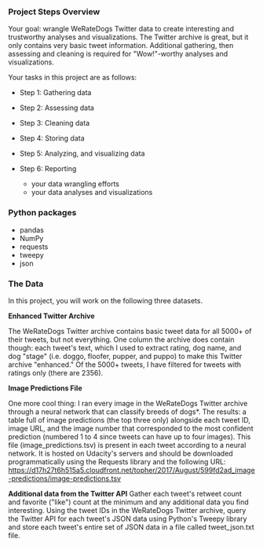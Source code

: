 ### Project Steps Overview
Your goal: wrangle WeRateDogs Twitter data to create interesting and trustworthy analyses and visualizations. The Twitter archive is great, but it only contains very basic tweet information. Additional gathering, then assessing and cleaning is required for "Wow!"-worthy analyses and visualizations.

Your tasks in this project are as follows:

- Step 1: Gathering data

- Step 2: Assessing data

- Step 3: Cleaning data

- Step 4: Storing data

- Step 5: Analyzing, and visualizing data

- Step 6: Reporting

    - your data wrangling efforts
    - your data analyses and visualizations
    
    
### Python packages
- pandas
- NumPy
- requests
- tweepy
- json


### The Data
In this project, you will work on the following three datasets.

**Enhanced Twitter Archive**

The WeRateDogs Twitter archive contains basic tweet data for all 5000+ of their tweets, but not everything. One column the archive does contain though: each tweet's text, which I used to extract rating, dog name, and dog "stage" (i.e. doggo, floofer, pupper, and puppo) to make this Twitter archive "enhanced." Of the 5000+ tweets, I have filtered for tweets with ratings only (there are 2356).


**Image Predictions File**

One more cool thing: I ran every image in the WeRateDogs Twitter archive through a neural network that can classify breeds of dogs*. The results: a table full of image predictions (the top three only) alongside each tweet ID, image URL, and the image number that corresponded to the most confident prediction (numbered 1 to 4 since tweets can have up to four images).
This file (image_predictions.tsv) is present in each tweet according to a neural network. It is hosted on Udacity's servers and should be downloaded programmatically using the Requests library and the following URL: https://d17h27t6h515a5.cloudfront.net/topher/2017/August/599fd2ad_image-predictions/image-predictions.tsv


**Additional data from the Twitter API**
Gather each tweet's retweet count and favorite ("like") count at the minimum and any additional data you find interesting. Using the tweet IDs in the WeRateDogs Twitter archive, query the Twitter API for each tweet's JSON data using Python's Tweepy library and store each tweet's entire set of JSON data in a file called tweet_json.txt file.